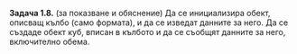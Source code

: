**Задача 1.8.** (за показване и обяснение) Да се инициализира обект, описващ кълбо (само формата), и да се изведат данните за него. Да се създаде обект куб, вписан в кълбото и да се съобщят данните за него, включително обема.